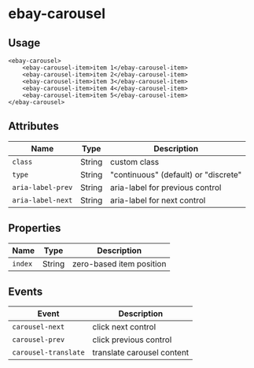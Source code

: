 # ebay-carousel

## Usage

```marko
<ebay-carousel>
    <ebay-carousel-item>item 1</ebay-carousel-item>
    <ebay-carousel-item>item 2</ebay-carousel-item>
    <ebay-carousel-item>item 3</ebay-carousel-item>
    <ebay-carousel-item>item 4</ebay-carousel-item>
    <ebay-carousel-item>item 5</ebay-carousel-item>
</ebay-carousel>
```

## Attributes
Name | Type  | Description
--- | --- | ---
`class` | String | custom class
`type` | String | "continuous" (default) or "discrete"
`aria-label-prev` | String | aria-label for previous control
`aria-label-next` | String | aria-label for next control

## Properties
Name | Type | Description
--- | --- | ---
`index` | String | zero-based item position

## Events
Event | Description
--- | ---
`carousel-next` | click next control
`carousel-prev` | click previous control
`carousel-translate` | translate carousel content
